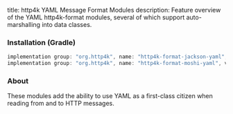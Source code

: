title: http4k YAML Message Format Modules
description: Feature overview of the YAML http4k-format modules, several of which support auto-marshalling into data classes.

### Installation (Gradle)

```groovy
implementation group: "org.http4k", name: "http4k-format-jackson-yaml", version: "4.30.3.0"
implementation group: "org.http4k", name: "http4k-format-moshi-yaml", version: "4.30.3.0"
```

### About
These modules add the ability to use YAML as a first-class citizen when reading from and to HTTP messages. 

[http4k]: https://http4k.org

